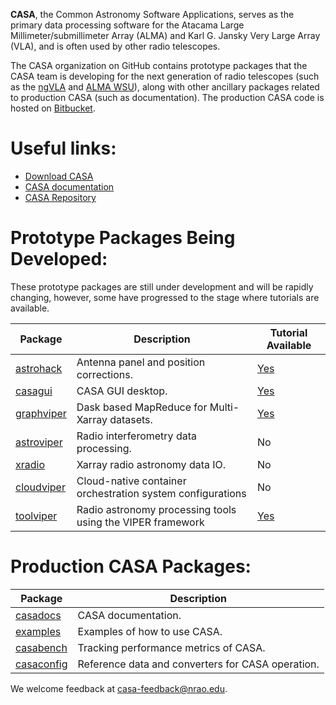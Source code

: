 **CASA**, the Common Astronomy Software Applications, serves as the primary data processing software for the Atacama Large Millimeter/submillimeter Array (ALMA) and Karl G. Jansky Very Large Array (VLA), and is often used by other radio telescopes. 

The CASA organization on GitHub contains prototype packages that the CASA team is developing for the next generation of radio telescopes (such as the [ngVLA](https://ngvla.nrao.edu/) and [ALMA WSU](https://science.nrao.edu/facilities/alma/science_sustainability/wideband-sensitivity-upgrade)), along with other ancillary packages related to production CASA (such as documentation). The production CASA code is hosted on [Bitbucket](https://open-bitbucket.nrao.edu/projects/CASA/repos/casa6/browse).

# Useful links:
- [Download CASA](https://casa.nrao.edu/casa_obtaining.shtml)
- [CASA documentation](https://casadocs.readthedocs.io/en/stable/)
- [CASA Repository](https://open-bitbucket.nrao.edu/projects/CASA/repos/casa6/browse)

# Prototype Packages Being Developed:
These prototype packages are still under development and will be rapidly changing, however, some have progressed to the stage where tutorials are available.

| Package  | Description | Tutorial Available |
| -------------------------------------------------------------------------------------------------------------- | ----------------------------------------------- | ------------------ |
| [astrohack](https://github.com/casangi/astrohack)  | Antenna panel and position corrections.                   | [Yes](https://astrohack.readthedocs.io/en/stable/tutorial_vla.html)|
| [casagui](https://github.com/casangi/casagui)      | CASA GUI desktop.                                         | [Yes](https://github.com/casangi/casagui)|
| [graphviper](https://github.com/casangi/graphviper)| Dask based MapReduce for Multi-Xarray datasets.           | [Yes](https://graphviper.readthedocs.io/en/latest/graph_building_tutorial.html)|
| [astroviper](https://github.com/casangi/astroviper)| Radio interferometry data processing.                     | No |
| [xradio](https://github.com/casangi/xradio)        | Xarray radio astronomy data IO.                           | No |
| [cloudviper](https://github.com/casangi/cloudviper)| Cloud-native container orchestration system configurations| No |
| [toolviper](https://github.com/casangi/toolviper) | Radio astronomy processing tools using the VIPER framework| [Yes](https://github.com/casangi/toolviper)

# Production CASA Packages:

| Package                                                                                      | Description                                          |
| -------------------------------------------------------------------------------------------- | ---------------------------------------------------- |
| [](https://github.com/casangi/casadocs)[casadocs](https://github.com/casangi/casadocs)       | CASA documentation. |
| [](https://github.com/casangi/examples)[examples](https://github.com/casangi/examples)       | Examples of how to use CASA.                          |
| [](https://github.com/casangi/casabench)[casabench](https://github.com/casangi/casabench)    | Tracking performance metrics of CASA.                 |
| [](https://github.com/casangi/casaconfig)[casaconfig](https://github.com/casangi/casaconfig) | Reference data and converters for CASA operation.     |

We welcome feedback at [casa-feedback@nrao.edu](casa-feedback@nrao.edu).

